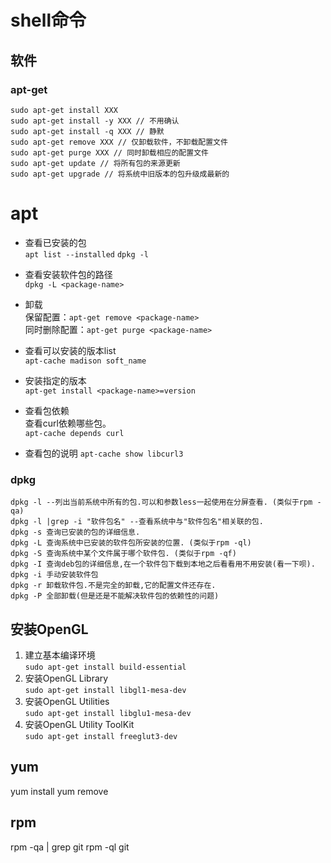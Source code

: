# shell命令

## 软件
### apt-get
```shell
sudo apt-get install XXX
sudo apt-get install -y XXX // 不用确认
sudo apt-get install -q XXX // 静默
sudo apt-get remove XXX // 仅卸载软件，不卸载配置文件
sudo apt-get purge XXX // 同时卸载相应的配置文件
sudo apt-get update // 将所有包的来源更新
sudo apt-get upgrade // 将系统中旧版本的包升级成最新的
```

# apt
* 查看已安装的包  
  `apt list --installed`
  `dpkg -l`

* 查看安装软件包的路径  
  `dpkg -L <package-name>`

* 卸载  
  保留配置：`apt-get remove <package-name>`  
  同时删除配置：`apt-get purge <package-name>`

* 查看可以安装的版本list  
  `apt-cache madison soft_name`

* 安装指定的版本  
  `apt-get install <package-name>=version`

* 查看包依赖  
  查看curl依赖哪些包。  
  `apt-cache depends curl`

* 查看包的说明
  `apt-cache show libcurl3`

### dpkg
```shell
dpkg -l --列出当前系统中所有的包.可以和参数less一起使用在分屏查看. (类似于rpm -qa)
dpkg -l |grep -i "软件包名" --查看系统中与"软件包名"相关联的包.
dpkg -s 查询已安装的包的详细信息.
dpkg -L 查询系统中已安装的软件包所安装的位置. (类似于rpm -ql)
dpkg -S 查询系统中某个文件属于哪个软件包. (类似于rpm -qf)
dpkg -I 查询deb包的详细信息,在一个软件包下载到本地之后看看用不用安装(看一下呗).
dpkg -i 手动安装软件包
dpkg -r 卸载软件包.不是完全的卸载,它的配置文件还存在.
dpkg -P 全部卸载(但是还是不能解决软件包的依赖性的问题)
```

## 安装OpenGL
1. 建立基本编译环境  
`sudo apt-get install build-essential`
2. 安装OpenGL Library  
`sudo apt-get install libgl1-mesa-dev`
3. 安装OpenGL Utilities  
`sudo apt-get install libglu1-mesa-dev`
4. 安装OpenGL Utility ToolKit  
`sudo apt-get install freeglut3-dev`

## yum
yum install
yum remove 

## rpm
rpm -qa | grep git
rpm -ql git